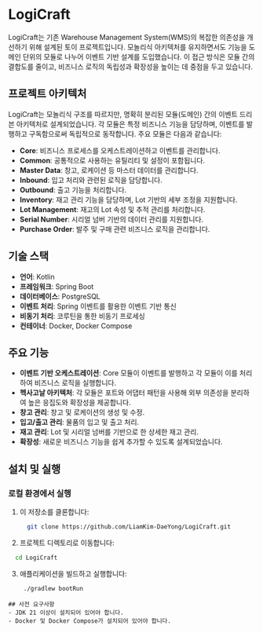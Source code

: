 # LogiCraft

LogiCraft는 기존 Warehouse Management System(WMS)의 복잡한 의존성을 개선하기 위해 설계된 토이 프로젝트입니다. 모놀리식 아키텍처를 유지하면서도 기능을 도메인 단위의 모듈로 나누어 이벤트 기반 설계를 도입했습니다. 이 접근 방식은 모듈 간의 결합도를 줄이고, 비즈니스 로직의 독립성과 확장성을 높이는 데 중점을 두고 있습니다.

## 프로젝트 아키텍처

LogiCraft는 모놀리식 구조를 따르지만, 명확히 분리된 모듈(도메인) 간의 이벤트 드리븐 아키텍처로 설계되었습니다. 각 모듈은 특정 비즈니스 기능을 담당하며, 이벤트를 발행하고 구독함으로써 독립적으로 동작합니다. 주요 모듈은 다음과 같습니다:

- **Core**: 비즈니스 프로세스를 오케스트레이션하고 이벤트를 관리합니다.
- **Common**: 공통적으로 사용하는 유틸리티 및 설정이 포함됩니다.
- **Master Data**: 창고, 로케이션 등 마스터 데이터를 관리합니다.
- **Inbound**: 입고 처리와 관련된 로직을 담당합니다.
- **Outbound**: 출고 기능을 처리합니다.
- **Inventory**: 재고 관리 기능을 담당하며, Lot 기반의 세부 조정을 지원합니다.
- **Lot Management**: 재고의 Lot 속성 및 추적 관리를 처리합니다.
- **Serial Number**: 시리얼 넘버 기반의 데이터 관리를 지원합니다.
- **Purchase Order**: 발주 및 구매 관련 비즈니스 로직을 관리합니다.

## 기술 스택

- **언어**: Kotlin
- **프레임워크**: Spring Boot
- **데이터베이스**: PostgreSQL
- **이벤트 처리**: Spring 이벤트를 활용한 이벤트 기반 통신
- **비동기 처리**: 코루틴을 통한 비동기 프로세싱
- **컨테이너**: Docker, Docker Compose

## 주요 기능

- **이벤트 기반 오케스트레이션**: Core 모듈이 이벤트를 발행하고 각 모듈이 이를 처리하여 비즈니스 로직을 실행합니다.
- **헥사고날 아키텍처**: 각 모듈은 포트와 어댑터 패턴을 사용해 외부 의존성을 분리하여 높은 응집도와 확장성을 제공합니다.
- **창고 관리**: 창고 및 로케이션의 생성 및 수정.
- **입고/출고 관리**: 물품의 입고 및 출고 처리.
- **재고 관리**: Lot 및 시리얼 넘버를 기반으로 한 상세한 재고 관리.
- **확장성**: 새로운 비즈니스 기능을 쉽게 추가할 수 있도록 설계되었습니다.

## 설치 및 실행

### 로컬 환경에서 실행

1. 이 저장소를 클론합니다:
   ```bash
     git clone https://github.com/LiamKim-DaeYong/LogiCraft.git
   ```
2. 프로젝트 디렉토리로 이동합니다:
  ```bash
    cd LogiCraft
  ```
3. 애플리케이션을 빌드하고 실행합니다:
   ```bash
    ./gradlew bootRun
  ```
## 사전 요구사항
- JDK 21 이상이 설치되어 있어야 합니다.
- Docker 및 Docker Compose가 설치되어 있어야 합니다.
